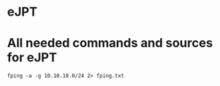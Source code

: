 # eJPT
# All needed commands and sources for eJPT


```
fping -a -g 10.10.10.0/24 2> fping.txt

```
